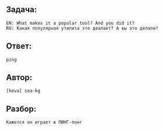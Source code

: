 ## Задача: 

    EN: What makes it a popular tool? And you did it?
    RU: Какая популярная утилита это деалает? А вы это делали?

## Ответ:
    ping

## Автор: 
    [keva] sea-kg

## Разбор:
    Кажется он играет в ПИНГ-понг